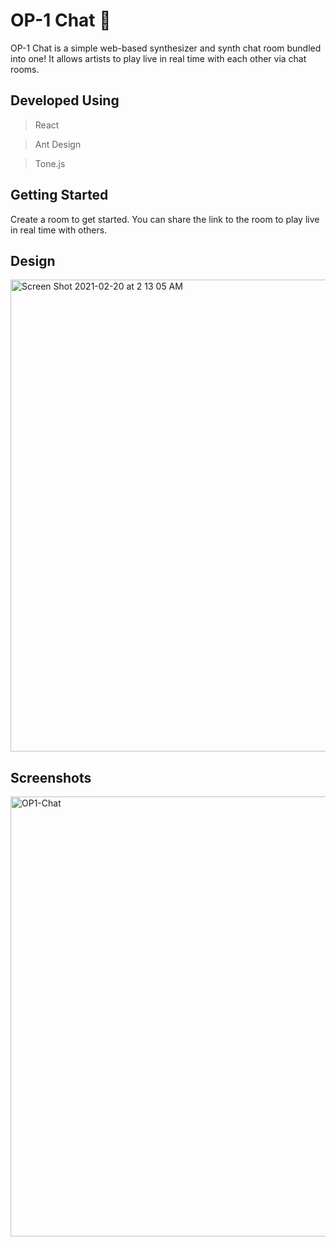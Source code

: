 # OP-1 Chat 🎹

OP-1 Chat is a simple web-based synthesizer and synth chat room bundled into one! It allows artists to play live in real time with each other via chat rooms.

## Developed Using

> React

> Ant Design

> Tone.js

## Getting Started

Create a room to get started. You can share the link to the room to play live in real time with others.

## Design

<img width="755" alt="Screen Shot 2021-02-20 at 2 13 05 AM" src="https://user-images.githubusercontent.com/70832125/108587364-2eba2c00-7321-11eb-92cc-30fa5b49e3fe.png">

## Screenshots

<img width="704" alt="OP1-Chat" src="https://user-images.githubusercontent.com/70832125/109115176-abc41780-770c-11eb-94c9-88a62f11af7e.png">


